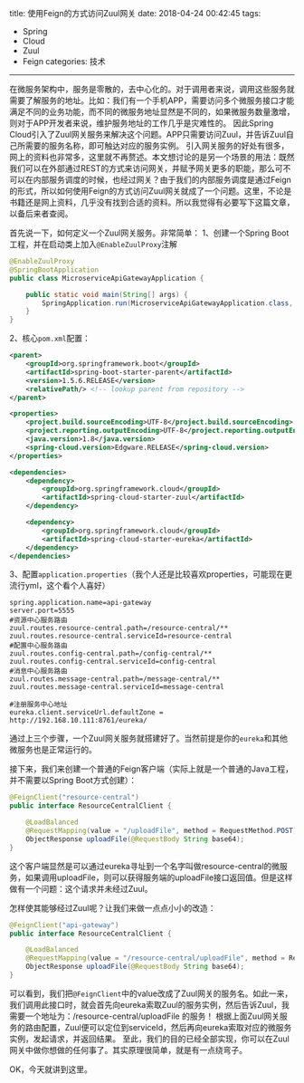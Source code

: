 title: 使用Feign的方式访问Zuul网关
date: 2018-04-24 00:42:45
tags:
  - Spring
  - Cloud
  - Zuul
  - Feign
categories: 技术
---
在微服务架构中，服务是零散的，去中心化的。对于调用者来说，调用这些服务就需要了解服务的地址。比如：我们有一个手机APP，需要访问多个微服务接口才能满足不同的业务功能，而不同的微服务地址显然是不同的，如果微服务数量激增，则对于APP开发者来说，维护服务地址的工作几乎是灾难性的。
因此Spring Cloud引入了Zuul网关服务来解决这个问题。APP只需要访问Zuul，并告诉Zuul自己所需要的服务名称，即可触达对应的服务实例。
引入网关服务的好处有很多，网上的资料也非常多，这里就不再赘述。本文想讨论的是另一个场景的用法：既然我们可以在外部通过REST的方式来访问网关，并赋予网关更多的职能，那么可不可以在内部服务调度的时候，也经过网关？由于我们的内部服务调度是通过Feign的形式，所以如何使用Feign的方式访问Zuul网关就成了一个问题。这里，不论是书籍还是网上资料，几乎没有找到合适的资料。所以我觉得有必要写下这篇文章，以备后来者查阅。
<!--more-->
首先说一下，如何定义一个Zuul网关服务。非常简单：
1、创建一个Spring Boot工程，并在启动类上加入`@EnableZuulProxy`注解
```java
@EnableZuulProxy
@SpringBootApplication
public class MicroserviceApiGatewayApplication {

	public static void main(String[] args) {
		SpringApplication.run(MicroserviceApiGatewayApplication.class, args);
	}
}
```
2、核心`pom.xml`配置：
```xml
<parent>
    <groupId>org.springframework.boot</groupId>
    <artifactId>spring-boot-starter-parent</artifactId>
    <version>1.5.6.RELEASE</version>
    <relativePath/> <!-- lookup parent from repository -->
</parent>

<properties>
    <project.build.sourceEncoding>UTF-8</project.build.sourceEncoding>
    <project.reporting.outputEncoding>UTF-8</project.reporting.outputEncoding>
    <java.version>1.8</java.version>
    <spring-cloud.version>Edgware.RELEASE</spring-cloud.version>
</properties>

<dependencies>
    <dependency>
        <groupId>org.springframework.cloud</groupId>
        <artifactId>spring-cloud-starter-zuul</artifactId>
    </dependency>

    <dependency>
        <groupId>org.springframework.cloud</groupId>
        <artifactId>spring-cloud-starter-eureka</artifactId>
    </dependency>
</dependencies>
```
3、配置`application.properties`（我个人还是比较喜欢properties，可能现在更流行yml，这个看个人喜好）
```shell
spring.application.name=api-gateway
server.port=5555
#资源中心服务路由
zuul.routes.resource-central.path=/resource-central/**
zuul.routes.resource-central.serviceId=resource-central
#配置中心服务路由
zuul.routes.config-central.path=/config-central/**
zuul.routes.config-central.serviceId=config-central
#消息中心服务路由
zuul.routes.message-central.path=/message-central/**
zuul.routes.message-central.serviceId=message-central

#注册服务中心地址
eureka.client.serviceUrl.defaultZone = http://192.168.10.111:8761/eureka/
```
通过上三个步骤，一个Zuul网关服务就搭建好了。当然前提是你的`eureka`和其他微服务也是正常运行的。

接下来，我们来创建一个普通的Feign客户端（实际上就是一个普通的Java工程，并不需要以Spring Boot方式创建）：
```java
@FeignClient("resource-central")
public interface ResourceCentralClient {

    @LoadBalanced
    @RequestMapping(value = "/uploadFile", method = RequestMethod.POST)
    ObjectResponse uploadFile(@RequestBody String base64);
}
```
这个客户端显然是可以通过eureka寻址到一个名字叫做resource-central的微服务，如果调用uploadFile，则可以获得服务端的uploadFile接口返回值。但是这样做有一个问题：这个请求并未经过Zuul。

怎样使其能够经过Zuul呢？让我们来做一点点小小的改造：
```java
@FeignClient("api-gateway")
public interface ResourceCentralClient {

    @LoadBalanced
    @RequestMapping(value = "/resource-central/uploadFile", method = RequestMethod.POST)
    ObjectResponse uploadFile(@RequestBody String base64);
}
```
可以看到，我们把`@FeignClient`中的value改成了Zuul网关的服务名。如此一来，我们调用此接口时，就会首先向eureka索取Zuul的服务实例，然后告诉Zuul，我需要一个地址为：/resource-central/uploadFile 的服务！
根据上面Zuul网关服务的路由配置，Zuul便可以定位到serviceId，然后再向eureka索取对应的微服务实例，发起请求，并返回结果。
至此，我们的目的已经全部实现，你可以在Zuul网关中做你想做的任何事了。其实原理很简单，就是有一点绕弯子。

OK，今天就讲到这里。

